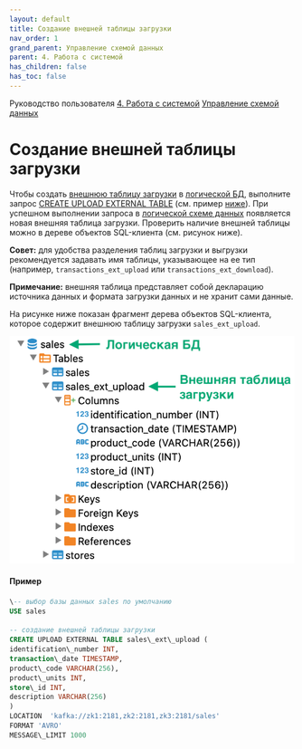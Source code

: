 ```yaml
---
layout: default
title: Создание внешней таблицы загрузки
nav_order: 1
grand_parent: Управление схемой данных
parent: 4. Работа с системой
has_children: false
has_toc: false
---
```


Руководство пользователя
[4\. Работа с системой](4_Работа_с_системой.md)
[Управление схемой данных](./4_Работа_с_системой/Управление_схемой_данных.md)

Создание внешней таблицы загрузки
=================================

Чтобы создать [внешнюю таблицу загрузки](356322697.html) в [логической БД](354945300.html), выполните запрос [CREATE UPLOAD EXTERNAL TABLE](CREATE-UPLOAD-EXTERNAL-TABLE_545293115.html) (см. пример [ниже](#example)). При успешном выполнении запроса в [логической схеме данных](354945286.html) появляется новая внешняя таблица загрузки. Проверить наличие внешней таблицы можно в дереве объектов SQL-клиента (см. рисунок ниже).

**Совет:** для удобства разделения таблиц загрузки и выгрузки рекомендуется задавать имя таблицы, указывающее на ее тип (например, `transactions_ext_upload` или `transactions_ext_download`).

**Примечание:** внешняя таблица представляет собой декларацию источника данных и формата загрузки данных и не хранит сами данные.

На рисунке ниже показан фрагмент дерева объектов SQL-клиента, которое содержит внешнюю таблицу загрузки `sales_ext_upload`.

![](attachments/354783984/513835240.png)

#### Пример
```SQL
\-- выбор базы данных sales по умолчанию
USE sales

-- создание внешней таблицы загрузки
CREATE UPLOAD EXTERNAL TABLE sales\_ext\_upload (
identification\_number INT,
transaction\_date TIMESTAMP,
product\_code VARCHAR(256),
product\_units INT,
store\_id INT,
description VARCHAR(256)
)
LOCATION  'kafka://zk1:2181,zk2:2181,zk3:2181/sales'
FORMAT 'AVRO'
MESSAGE\_LIMIT 1000
```